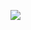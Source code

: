 <!-- <img src='https://drive.google.com/file/d/1nIITUrhdue8skolVQQYHjDIGOrRwajXu/view?usp=drive_link'/> -->
<img src='https://drive.google.com/uc?id=1nIITUrhdue8skolVQQYHjDIGOrRwajXu
'/>

